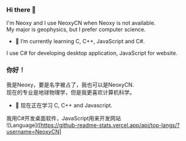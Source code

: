 ### Hi there 👋
I'm Neoxy and I use NeoxyCN when Neoxy is not available.  
My major is geophysics, but I prefer computer science.  
- 🌱 I’m currently learning C, C++, JavaScript and C#.  

I use C# for developing desktop application, JavaScript for website.  
### 你好！
我是Neoxy，要是名字被占了，我也可以是NeoxyCN.  
现在的专业是地球物理学，但是我更喜欢计算机科学。  
- 🌱 现在正在学习 C, C++ and Javascript.  

我用C#开发桌面软件，JavaScript用来开发网站  
![Language]([https://github-readme-stats.vercel.app/api/top-langs/?username=NeoxyCN]  

<!--
**NeoxyCN/NeoxyCN** is a ✨ _special_ ✨ repository because its `README.md` (this file) appears on your GitHub profile.

Here are some ideas to get you started:

- 🔭 I’m currently working on ...
- 🌱 I’m currently learning ...
- 👯 I’m looking to collaborate on ...
- 🤔 I’m looking for help with ...
- 💬 Ask me about ...
- 📫 How to reach me: ...
- 😄 Pronouns: ...
- ⚡ Fun fact: ...
-->
